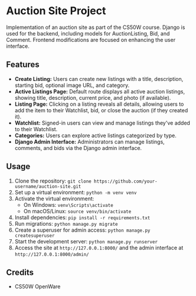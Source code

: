 # Auction Site Project

Implementation of an auction site as part of the CS50W course. Django is used for the backend, including models for AuctionListing, Bid, and Comment. Frontend modifications are focused on enhancing the user interface.

## Features

- **Create Listing:** Users can create new listings with a title, description, starting bid, optional image URL, and category.
- **Active Listings Page:** Default route displays all active auction listings, showing title, description, current price, and photo (if available).
- **Listing Page:** Clicking on a listing reveals all details, allowing users to add the item to their Watchlist, bid, or close the auction (if they created it).
- **Watchlist:** Signed-in users can view and manage listings they've added to their Watchlist.
- **Categories:** Users can explore active listings categorized by type.
- **Django Admin Interface:** Administrators can manage listings, comments, and bids via the Django admin interface.

## Usage

1. Clone the repository: `git clone https://github.com/your-username/auction-site.git`
2. Set up a virtual environment: `python -m venv venv`
3. Activate the virtual environment:
    - On Windows: `venv\Scripts\activate`
    - On macOS/Linux: `source venv/bin/activate`
4. Install dependencies: `pip install -r requirements.txt`
5. Run migrations: `python manage.py migrate`
6. Create a superuser for admin access: `python manage.py createsuperuser`
7. Start the development server: `python manage.py runserver`
8. Access the site at `http://127.0.0.1:8000/` and the admin interface at `http://127.0.0.1:8000/admin/`

## Credits

- CS50W OpenWare
